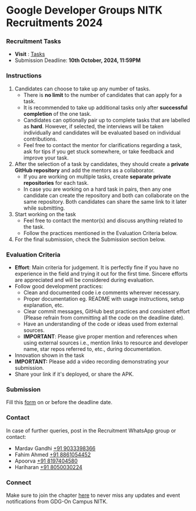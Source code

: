 # Google Developer Groups NITK Recruitments 2024

### Recruitment Tasks
* **Visit** : [Tasks](./RECRUITMENT_TASKS_2024.md)
* Submission Deadline: **10th October, 2024, 11:59PM**

### Instructions
1. Candidates can choose to take up any number of tasks.
	* There is **no limit** to the number of candidates that can apply for a task.
	* It is recommended to take up additional tasks only after **successful completion** of the one task.  
 	* Candidates can optionally pair up to complete tasks that are labelled as **hard**. However, if selected, the interviews will be taken individually and candidates will be evaluated based on individual contributions.  
	* Feel free to contact the mentor for clarifications regarding a task, ask for tips if you get stuck somewhere, or take feedback and improve your task.
3. After the selection of a task by candidates, they should create a **private GitHub repository** and add the mentors as a collaborator.
	* If you are working on multiple tasks, create **separate private repositories** for each task.
	* In case you are working on a hard task in pairs, then any one candidate can create the repository and both can collaborate on the same repository. Both candidates can share the same link to it later while submitting.
4. Start working on the task
	* Feel free to contact the mentor(s) and discuss anything related to the task.
	* Follow the practices mentioned in the Evaluation Criteria below.
5. For the final submission, check the Submission section below.

### Evaluation Criteria
* **Effort**: Main criteria for judgement. It is perfectly fine if you have no experience in the field and trying it out for the first time. Sincere efforts are appreciated and will be considered during evaluation.
* Follow good development practices:
	* Clean and documented code i.e comments wherever necessary.
	* Proper documentation eg. README with usage instructions, setup explanation, etc. 
	* Clear commit messages, GitHub best practices and consistent effort (Please refrain from committing all the code on the deadline date).
	* Have an understanding of the code or ideas used from external sources.
	* **IMPORTANT**: Please give proper mention and references when using external sources i.e., mention links to resource and developer name, star repos referred to, etc., during documentation.
* Innovation shown in the task
* **IMPORTANT:** Please add a video recording demonstrating your submission. 
* Share your link if it's deployed, or share the APK.

### Submission

Fill this [form](https://iris.nitk.ac.in/form/gdg_recs_2024) on or before the deadline date.


### Contact

In case of further queries, post in the Recruitment WhatsApp group or contact:

* Mardav Gandhi [+91 9033398366](https://wa.me/919033398366)
* Fahim Ahmed [+91 8861054452](https://wa.me/918861054452)
* Apoorva [+91 8197404580](https://wa.me/918197404580)
* Hariharan [+91 8050030224](https://wa.me/918050030224)

### Connect
Make sure to join the chapter [here](https://gdg.community.dev/gdg-on-campus-national-institute-of-technology-karnataka-india/
) to never miss any updates and event notifications from GDG-On Campus NITK.
